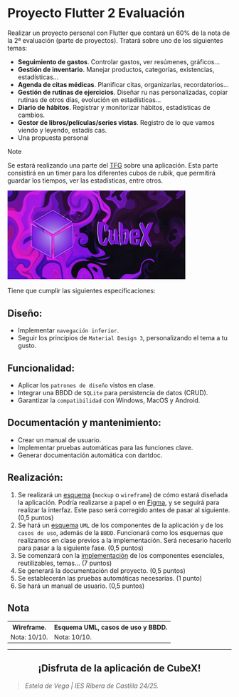 # Proyecto Flutter 2 Evaluación
Realizar un proyecto personal con Flutter que contará un 60% de la nota de la 2ª evaluación (parte de proyectos). Tratará sobre uno de los siguientes temas: 
- **Seguimiento de gastos**. Controlar gastos, ver resúmenes, gráficos… 
- **Gestión de inventario**. Manejar productos, categorías, existencias, estadísticas… 
- **Agenda de citas médicas**. Planificar citas, organizarlas, recordatorios… 
- **Gestión de rutinas de ejercicios**. Diseñar ru nas personalizadas, copiar rutinas de otros días, evolución en estadísticas… 
- **Diario de hábitos**. Registrar y monitorizar hábitos, estadísticas de cambios. 
- **Gestor de libros/películas/series vistas**. Registro de lo que vamos viendo y leyendo, estadís cas. 
- Una propuesta personal
> [!NOTE]
> Se estará realizando una parte del <a href="https://github.com/estelaV9/TFG_CubeX">TFG</a> sobre una aplicación. Esta parte consistirá en un timer para los diferentes cubos de rubik, que permitirá guardar los tiempos, ver las estadísticas, entre otros.
> 
> <a href="https://github.com/estelaV9/TFG_CubeX" target="_blank">
>  <img src="https://github.com/estelaV9/estelaV9/blob/main/Image/bannerCubeX.png" width="400" alt="CubeX_TFG">
> </a>

Tiene que cumplir las siguientes especificaciones: 
## **Diseño**: 
- Implementar `navegación inferior`. 
- Seguir los principios de `Material Design 3`, personalizando el tema a tu gusto. 

## **Funcionalidad**: 
- Aplicar los `patrones de diseño` vistos en clase. 
- Integrar una BBDD de `SQLite` para persistencia de datos (CRUD). 
- Garantizar la `compatibilidad` con Windows, MacOS y Android.
     
## **Documentación y mantenimiento**: 
- Crear un manual de usuario. 
- Implementar pruebas automáticas para las funciones clave. 
- Generar documentación automática con dartdoc.
  
## **Realización**: 
1. Se realizará un <a href="https://github.com/estelaV9/DesarrolloInterfaces/blob/master/ProyectoFlutter_ParteTFG/EstelaDeVega_WireframeCubeX.pdf">esquema</a> (`mockup` o `wireframe`) de cómo estará diseñada la aplicación. Podría realizarse a papel o en <a href="https://www.figma.com/design/FqrbqnUxLkEuVjaoCnzOCp/Untitled?node-id=0-1&t=6gwGbd6FCTDcpsHn-1">Figma</a>, y se seguirá para realizar la 
interfaz. Este paso será corregido antes de pasar al siguiente. (0,5 puntos) 
2. Se hará un <a href="https://github.com/estelaV9/DesarrolloInterfaces/blob/master/ProyectoFlutter_ParteTFG/EstelaDeVega_ModeloInicialCubeX.pdf">esquema</a> `UML` de los componentes de la aplicación y de los `casos de uso`, además de la `BBDD`. Funcionará como los esquemas que realizamos en clase previos a la implementación. Será necesario hacerlo para pasar a la siguiente fase. (0,5 puntos) 
3. Se comenzará con la <a href="https://github.com/estelaV9/TFG_CubeX">implementación</a> de los componentes esenciales, reutilizables, temas… (7 puntos) 
4. Se generará la documentación del proyecto. (0,5 puntos) 
5. Se establecerán las pruebas automáticas necesarias. (1 punto) 
6. Se hará un manual de usuario. (0,5 puntos)


## Nota
<table>
  <tr>
    <th>
      Wireframe.
    </th>
       <th>
      Esquema UML, casos de uso y BBDD.
    </th>
  </tr>
  <tr>
    <td>Nota: 10/10.</td>
     <td>Nota: 10/10.</td>
  </tr>
</table>

---
<div align="center">
  <h2>¡Disfruta de la aplicación de CubeX!</h2>
</div>

>_Estela de Vega | IES Ribera de Castilla 24/25._
